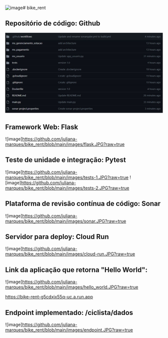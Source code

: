 ![image](https://github.com/juliana-marques/bike_rent/assets/115050272/9ebd3506-5b48-4851-91ff-7c70af14f083)# bike_rent

## Repositório de código: Github ##

![image](https://github.com/juliana-marques/bike_rent/blob/main/images/repo.JPG?raw=true)

## Framework Web: Flask ##

![image]https://github.com/juliana-marques/bike_rent/blob/main/images/flask.JPG?raw=true

## Teste de unidade e integração: Pytest ##

![image]https://github.com/juliana-marques/bike_rent/blob/main/images/tests-1.JPG?raw=true
![image]https://github.com/juliana-marques/bike_rent/blob/main/images/tests-2.JPG?raw=true

## Plataforma de revisão contínua de código: Sonar ##

![image]https://github.com/juliana-marques/bike_rent/blob/main/images/sonar.JPG?raw=true

## Servidor para deploy: Cloud Run ##

![image]https://github.com/juliana-marques/bike_rent/blob/main/images/cloud-run.JPG?raw=true

## Link da aplicação que retorna "Hello World": ##

![image]https://github.com/juliana-marques/bike_rent/blob/main/images/hello_world.JPG?raw=true

https://bike-rent-g5cdxjx55q-uc.a.run.app 

## Endpoint implementado: /ciclista/dados ##

![image]https://github.com/juliana-marques/bike_rent/blob/main/images/endpoint.JPG?raw=true
